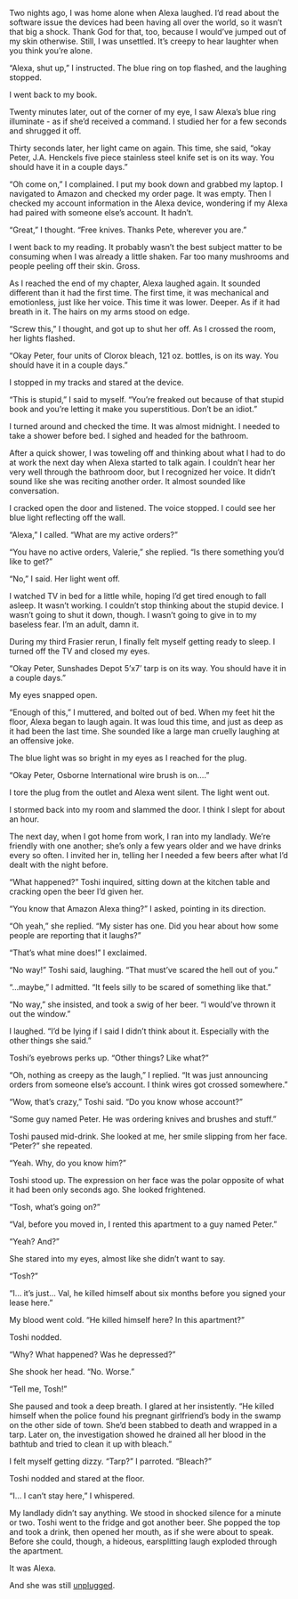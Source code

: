 Two nights ago, I was home alone when Alexa laughed. I’d read about the software issue the devices had been having all over the world, so it wasn’t that big a shock. Thank God for that, too, because I would’ve jumped out of my skin otherwise. Still, I was unsettled. It’s creepy to hear laughter when you think you’re alone.

“Alexa, shut up,” I instructed. The blue ring on top flashed, and the laughing stopped. 

I went back to my book.

Twenty minutes later, out of the corner of my eye, I saw Alexa’s blue ring illuminate - as if she’d received a command. I studied her for a few seconds and shrugged it off.

Thirty seconds later, her light came on again. This time, she said, “okay Peter, J.A. Henckels five piece stainless steel knife set is on its way. You should have it in a couple days.”

“Oh come on,” I complained. I put my book down and grabbed my laptop. I navigated to Amazon and checked my order page. It was empty. Then I checked my account information in the Alexa device, wondering if my Alexa had paired with someone else’s account. It hadn’t.

“Great,” I thought. “Free knives. Thanks Pete, wherever you are.”

I went back to my reading. It probably wasn’t the best subject matter to be consuming when I was already a little shaken. Far too many mushrooms and people peeling off their skin. Gross.

As I reached the end of my chapter, Alexa laughed again. It sounded different than it had the first time. The first time, it was mechanical and emotionless, just like her voice. This time it was lower. Deeper. As if it had breath in it. The hairs on my arms stood on edge.

“Screw this,” I thought, and got up to shut her off. As I crossed the room, her lights flashed. 

“Okay Peter, four units of Clorox bleach, 121 oz. bottles, is on its way. You should have it in a couple days.”

I stopped in my tracks and stared at the device.

“This is stupid,” I said to myself. “You’re freaked out because of that stupid book and you’re letting it make you superstitious. Don’t be an idiot.”

I turned around and checked the time. It was almost midnight. I needed to take a shower before bed. I sighed and headed for the bathroom.

After a quick shower, I was toweling off and thinking about what I had to do at work the next day when Alexa started to talk again. I couldn’t hear her very well through the bathroom door, but I recognized her voice. It didn’t sound like she was reciting another order. It almost sounded like conversation.

I cracked open the door and listened. The voice stopped. I could see her blue light reflecting off the wall.

“Alexa,” I called. “What are my active orders?”

“You have no active orders, Valerie,” she replied. “Is there something you’d like to get?”

“No,” I said. Her light went off.

I watched TV in bed for a little while, hoping I’d get tired enough to fall asleep. It wasn’t working. I couldn’t stop thinking about the stupid device. I wasn’t going to shut it down, though. I wasn’t going to give in to my baseless fear. I’m an adult, damn it.

During my third Frasier rerun, I finally felt myself getting ready to sleep. I turned off the TV and closed my eyes. 

“Okay Peter, Sunshades Depot 5’x7’ tarp is on its way. You should have it in a couple days.”

My eyes snapped open. 

“Enough of this,” I muttered, and bolted out of bed. When my feet hit the floor, Alexa began to laugh again. It was loud this time, and just as deep as it had been the last time. She sounded like a large man cruelly laughing at an offensive joke.

The blue light was so bright in my eyes as I reached for the plug.

“Okay Peter, Osborne International wire brush is on….”

I tore the plug from the outlet and Alexa went silent. The light went out.

I stormed back into my room and slammed the door. I think I slept for about an hour.

The next day, when I got home from work, I ran into my landlady. We’re friendly with one another; she’s only a few years older and we have drinks every so often. I invited her in, telling her I needed a few beers after what I’d dealt with the night before.

“What happened?” Toshi inquired, sitting down at the kitchen table and cracking open the beer I’d given her.

“You know that Amazon Alexa thing?” I asked, pointing in its direction.

“Oh yeah,” she replied. “My sister has one. Did you hear about how some people are reporting that it laughs?”

“That’s what mine does!” I exclaimed.

“No way!” Toshi said, laughing. “That must’ve scared the hell out of you.”

“...maybe,” I admitted. “It feels silly to be scared of something like that.”

“No way,” she insisted, and took a swig of her beer. “I would’ve thrown it out the window.”

I laughed. “I’d be lying if I said I didn’t think about it. Especially with the other things she said.”

Toshi’s eyebrows perks up. “Other things? Like what?”

“Oh, nothing as creepy as the laugh,” I replied. “It was just announcing orders from someone else’s account. I think wires got crossed somewhere.”

“Wow, that’s crazy,” Toshi said. “Do you know whose account?”

“Some guy named Peter. He was ordering knives and brushes and stuff.”

Toshi paused mid-drink. She looked at me, her smile slipping from her face. “Peter?” she repeated.

“Yeah. Why, do you know him?”

Toshi stood up. The expression on her face was the polar opposite of what it had been only seconds ago. She looked frightened.

“Tosh, what’s going on?”

“Val, before you moved in, I rented this apartment to a guy named Peter.”

“Yeah? And?”

She stared into my eyes, almost like she didn’t want to say.

“Tosh?”

“I… it’s just… Val, he killed himself about six months before you signed your lease here.”

My blood went cold. “He killed himself here? In this apartment?”

Toshi nodded.

“Why? What happened? Was he depressed?”

She shook her head. “No. Worse.”

“Tell me, Tosh!”

She paused and took a deep breath. I glared at her insistently. “He killed himself when the police found his pregnant girlfriend’s body in the swamp on the other side of town. She’d been stabbed to death and wrapped in a tarp. Later on, the investigation showed he drained all her blood in the bathtub and tried to clean it up with bleach.”

I felt myself getting dizzy. “Tarp?” I parroted. “Bleach?”

Toshi nodded and stared at the floor. 

“I… I can’t stay here,” I whispered.

My landlady didn’t say anything. We stood in shocked silence for a minute or two. Toshi went to the fridge and got another beer. She popped the top and took a drink, then opened her mouth, as if she were about to speak. Before she could, though, a hideous, earsplitting laugh exploded through the apartment. 

It was Alexa.

And she was still [unplugged](https://unsettlingstories.com).
